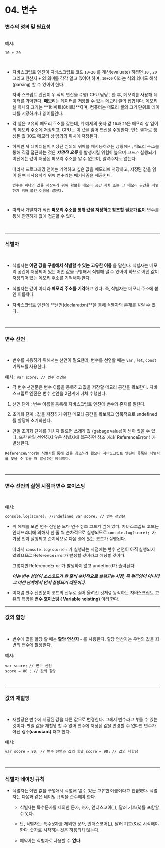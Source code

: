 # 04. 변수

### 변수의 정의 및 필요성

<br>
예시:

<br>

```
10 + 20
```

<br>

- 자바스크립트 엔진이 자바스크립트 코드 `10+20` 를 계산(evaluate) 하려면 `10` , `20` 그리고 연산자 `+` 의 의미를 각각 알고 있어야 하며, `10+20` 이라는 식의 의미도 해석(parsing) 할 수 있어야 한다.

  자바 스크립트 엔진이 위 식의 연산을 수행( CPU 담당 ) 한 후, 메모리를 사용해 데이터를 기억한다. **메모리**는 데이터를 저장할 수 있는 메모리 셀의 집합체다. 메모리 셀 하나의 크기는 **1바이트(8비트)**이며, 컴퓨터는 메모리 셀의 크기 단위로 데이터를 저장하거나 읽어들인다.

- 각 셀은 고유의 메모리 주소를 갖는데, 위 예제의 숫자 값 `10`과 `20`은 메모리 상 임이의 메모리 주소에 저장되고, CPU는 이 값을 읽어 연산을 수행한다. 연산 결과로 생성된 값 30도 메모리 상 임의의 위치에 저장된다.

- 하지만 위 데이터들이 저장된 임의의 위치를 재사용하려는 상황에서, 메모리 주소를 통해 직접 접근하는 것은 **_치명적 오류_** 를 발생시킬 위험이 높으며 코드가 실행되기 이전에는 값이 저장된 메모리 주소를 알 수 없으며, 알려주지도 않는다.

  따라서 프로그래밍 언어는 기억하고 싶은 값을 메모리에 저장하고, 저장된 값을 읽어 들여 재사용하기 위해 변수라는 메커니즘을 제공한다.

  `변수는 하나의 값을 저장하기 위해 확보한 메모리 공간 자체 또는 그 메모리 공간을 식별하기 위해 붙인 이름을 말한다.`

<br>

- 따라서 개발자가 직접 **메모리 주소를 통해 값을 저장하고 참조할 필요가 없이** 변수를 통해 안전하게 값에 접근할 수 있다.

<br>

---

### 식별자

<br>

- 식별자는 **어떤 값을 구별해서 식별할 수 있는 고유한 이름** 을 말한다. 식별자는 메모리 공간에 저장되어 있는 어떤 값을 구별해서 식별해 낼 수 있어야 하므로 어떤 값이 저장되어 있는 메모리 주소를 기억해야 한다.

- 식별자는 값이 아니라 **메모리 주소를 기억**하고 있다. 즉, 식별자는 메모리 주소에 붙인 이름이다.

- 자바스크립트 엔진에 **선언(declaration)**을 통해 식별자의 존재를 알릴 수 있다.

<br>

---

### 변수 선언

<br>

- 변수를 사용하기 위해서는 선언이 필요한데, 변수를 선언할 때는 `var` , `let`, `const` 키워드를 사용한다.

예시 : `var score; // 변수 선언문`

- 각 변수 선언문은 변수 이름을 등록하고 값을 저장할 메모리 공간을 확보한다. 자바스크립트 엔진은 변수 선언을 2단계에 거쳐 수행한다.

1.  선언 단계 : 변수 이름을 등록해 자바스크립트 엔진에 변수의 존재를 알린다.

2.  초기화 단계 : 값을 저장하기 위한 메모리 공간을 확보하고 암묵적으로 undefined를 할당해 초기화한다.

- 만일 초기화 단계를 거치지 않으면 쓰레기 값 (gabage value)이 남아 있을 수 있다. 또한 만일 선언하지 않은 식별자에 접근하면 참조 에러( ReferenceError ) 가 발생한다.

`ReferenceError는 식별자를 통해 값을 참조하려 했으나 자바스크립트 엔진이 등록된 식별자를 찾을 수 없을 때 발생하는 에러이다. `

<br>

---

### 변수 선언의 실행 시점과 변수 호이스팅

<br>

예시:

```html
console.log(score); //undefined var score; // 변수 선언문
```

- 위 예제를 보면 변수 선언문 보다 변수 참조 코드가 앞에 있다. 자바스크립트 코드는 인터프리터에 의해서 한 줄 씩 순차적으로 실행되므로 `console.log(score); `가 가장 먼저 실행되고 순차적으로 다음 줄에 있는 코드가 실행된다.

  따라서 `console.log(score);` 가 실행되는 시점에는 변수 선언이 아직 실행되지 않았으므로 ReferenceError가 발생할 것이라고 예상할 것이다.

  그렇지만 ReferenceError 가 발생하지 않고 undefined가 출력된다.

  **_이는 변수 선언이 소스코드가 한 줄씩 순차적으로 실행되는 시점, 즉 런타임이 아니라 그 이전 단계에서 먼저 실행되기 때문이다._**

- 이처럼 변수 선언문이 코드의 선두로 끌어 올려진 것처럼 동작하는 자바스크립트 고유의 특징을 **변수 호이스팅 ( Variable hoisting)** 이라 한다.

---

### 값의 할당

<br>

- 변수에 값을 할당 할 때는 **할당 연산자** `=` 를 사용한다. 할당 연산자는 우변의 값을 좌변의 변수에 할당한다.

예시:

```
var score; // 변수 선언
score = 80 ; // 값의 할당
```

<br>

---

### 값의 재할당

<br>

- 재할당은 변수에 저장된 값을 다른 값으로 변경한다. 그래서 변수라고 부를 수 있는 것이다. 만일 값을 재할당 할 수 없어 변수에 저장된 값을 변경할 수 없다면 변수가 아닌 **상수(constant)** 라고 한다.

예시:

```html
var score = 80; // 변수 선언과 값의 할당 score = 90; // 값의 재할당
```

<br>

---

### 식별자 네이밍 규칙

- 식별자는 어떤 값을 구별해서 식별해 낼 수 있는 고유한 이름이라고 언급했다. 식별자는 다음과 같은 네이밍 규칙을 준수해야 한다.

  - 식별자는 특수문자를 제외한 문자, 숫자, 언더스코어(\_), 달러 기호(&)를 포함할 수 있다.

  - 단, 식별자는 특수문자를 제외한 문자, 언더스코어(\_), 달러 기호(&)로 시작해야 한다. 숫자로 시작하는 것은 허용되지 않는다.

  - 예약어는 식별자로 사용할 수 **없다**.
